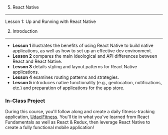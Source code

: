 5. React Native 

---

Lesson 1: Up and Running with React Native 

2. Introduction

___

* **Lesson 1** illustrates the benefits of using React Native to build native applications, as well as how to set up an effective dev environment.
* **Lesson 2** compares the main ideological and API differences between React and React Native.
* **Lesson 3** details styling and layout patterns for React Native applications.
* **Lesson 4** examines routing patterns and strategies.
* **Lesson 5** introduces native functionality (e.g., geolocation, notifications, etc.) and preparation of applications for the app store.

### In-Class Project
During this course, you'll follow along and create a daily fitness-tracking application, [UdaciFitness](https://github.com/udacity/reactnd-UdaciFitness-complete). You'll tie in what you've learned from React Fundamentals as well as React & Redux, then leverage React Native to create a fully functional mobile application!